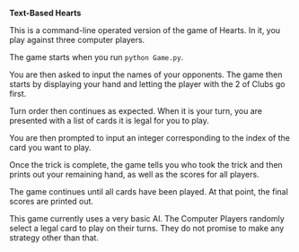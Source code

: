 **Text-Based Hearts**

This is a command-line operated version of the game of Hearts. In it, you play against three computer players. 

The game starts when you run `python Game.py`. 

You are then asked to input the names of your opponents. 
The game then starts by displaying your hand and letting the player with the 2 of Clubs go first. 

Turn order then continues as expected. When it is your turn, you are presented with a list of cards it is legal for you to play.

You are then prompted to input an integer corresponding to the index of the card you want to play. 

Once the trick is complete, the game tells you who took the trick and then prints out your remaining hand, as well as the scores for all players.

The game continues until all cards have been played. At that point, the final scores are printed out.


This game currently uses a very basic AI. The Computer Players randomly select a legal card to play on their turns.
They do not promise to make any strategy other than that. 
